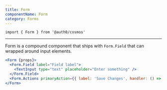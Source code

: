 ```yaml
---
title: Form
componentName: Form
category: Forms
---
```


`import { Form } from '@auth0/cosmos'`

---

Form is a compound component that ships with `Form.Field` that can wrapped around input elements.

```jsx
<Form {props}>
  <Form.Field label="Field label">
    <TextInput type="text" placeholder="Enter something" />
  </Form.Field>
  <Form.Actions primaryAction={{ label: 'Save Changes', handler: () => {} }} />
</Form>
```
